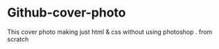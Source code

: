 # Github-cover-photo
This cover photo making just html &amp;  css  without using photoshop . from scratch
